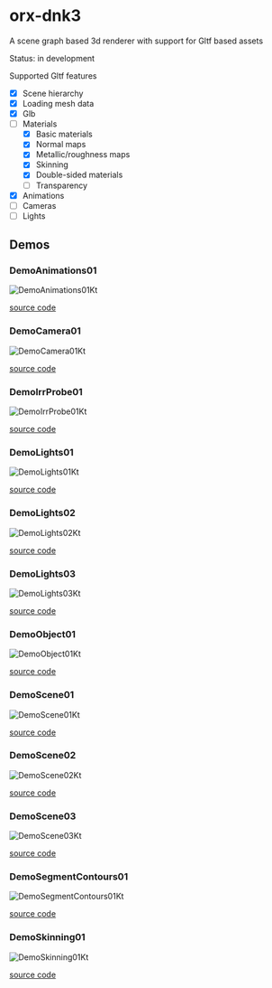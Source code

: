 # orx-dnk3

A scene graph based 3d renderer with support for Gltf based assets

Status: in development

Supported Gltf features
- [x] Scene hierarchy
- [x] Loading mesh data
- [x] Glb
- [ ] Materials
  - [x] Basic materials
  - [x] Normal maps
  - [x] Metallic/roughness maps
  - [x] Skinning
  - [x] Double-sided materials
  - [ ] Transparency
- [x] Animations 
- [ ] Cameras
- [ ] Lights
<!-- __demos__ -->
## Demos
### DemoAnimations01



![DemoAnimations01Kt](https://raw.githubusercontent.com/openrndr/orx/media/orx-jvm/orx-dnk3/images/DemoAnimations01Kt.png)

[source code](src/demo/kotlin/DemoAnimations01.kt)

### DemoCamera01



![DemoCamera01Kt](https://raw.githubusercontent.com/openrndr/orx/media/orx-jvm/orx-dnk3/images/DemoCamera01Kt.png)

[source code](src/demo/kotlin/DemoCamera01.kt)

### DemoIrrProbe01



![DemoIrrProbe01Kt](https://raw.githubusercontent.com/openrndr/orx/media/orx-jvm/orx-dnk3/images/DemoIrrProbe01Kt.png)

[source code](src/demo/kotlin/DemoIrrProbe01.kt)

### DemoLights01



![DemoLights01Kt](https://raw.githubusercontent.com/openrndr/orx/media/orx-jvm/orx-dnk3/images/DemoLights01Kt.png)

[source code](src/demo/kotlin/DemoLights01.kt)

### DemoLights02



![DemoLights02Kt](https://raw.githubusercontent.com/openrndr/orx/media/orx-jvm/orx-dnk3/images/DemoLights02Kt.png)

[source code](src/demo/kotlin/DemoLights02.kt)

### DemoLights03



![DemoLights03Kt](https://raw.githubusercontent.com/openrndr/orx/media/orx-jvm/orx-dnk3/images/DemoLights03Kt.png)

[source code](src/demo/kotlin/DemoLights03.kt)

### DemoObject01



![DemoObject01Kt](https://raw.githubusercontent.com/openrndr/orx/media/orx-jvm/orx-dnk3/images/DemoObject01Kt.png)

[source code](src/demo/kotlin/DemoObject01.kt)

### DemoScene01



![DemoScene01Kt](https://raw.githubusercontent.com/openrndr/orx/media/orx-jvm/orx-dnk3/images/DemoScene01Kt.png)

[source code](src/demo/kotlin/DemoScene01.kt)

### DemoScene02



![DemoScene02Kt](https://raw.githubusercontent.com/openrndr/orx/media/orx-jvm/orx-dnk3/images/DemoScene02Kt.png)

[source code](src/demo/kotlin/DemoScene02.kt)

### DemoScene03



![DemoScene03Kt](https://raw.githubusercontent.com/openrndr/orx/media/orx-jvm/orx-dnk3/images/DemoScene03Kt.png)

[source code](src/demo/kotlin/DemoScene03.kt)

### DemoSegmentContours01



![DemoSegmentContours01Kt](https://raw.githubusercontent.com/openrndr/orx/media/orx-jvm/orx-dnk3/images/DemoSegmentContours01Kt.png)

[source code](src/demo/kotlin/DemoSegmentContours01.kt)

### DemoSkinning01



![DemoSkinning01Kt](https://raw.githubusercontent.com/openrndr/orx/media/orx-jvm/orx-dnk3/images/DemoSkinning01Kt.png)

[source code](src/demo/kotlin/DemoSkinning01.kt)
